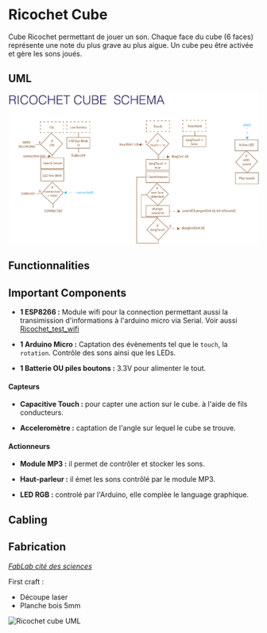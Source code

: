 # Ricochet Cube

Cube Ricochet permettant de jouer un son. Chaque face du cube (6 faces) représente une note du plus grave au plus aigue. Un cube peu être activée et gère les sons joués.

## UML



<img alt="Ricochet cube UML" src="https://github.com/ricochetGobz/ricochet_cube/blob/master/ASSETS/Ricochet_cube-UML.png?raw=true">

## Functionnalities





## Important Components

- **1 ESP8266 :** Module wifi pour la connection permettant aussi la transimission d'informations à l'arduino micro via Serial. Voir aussi [Ricochet_test_wifi](https://github.com/ricochetGobz/ricochet_test_wifi)

- **1 Arduino Micro :** Captation des évènements tel que le `touch`, la `rotation`. Contrôle des sons ainsi que les LEDs.

- **1 Batterie OU piles boutons :** 3.3V pour alimenter le tout.


#### Capteurs

- **Capacitive Touch :** pour capter une action sur le cube. à l'aide de fils conducteurs.

- **Acceleromètre :** captation de l'angle sur lequel le cube se trouve.


#### Actionneurs

- **Module MP3 :** il permet de contrôler et stocker les sons.

- **Haut-parleur :** il émet les sons contrôlé par le module MP3.

- **LED RGB :** controlé par l'Arduino, elle complèe le language graphique.


## Cabling



## Fabrication

*[FabLab cité des sciences](http://carrefour-numerique.cite-sciences.fr/fablab/wiki/doku.php?id=index)*

First craft :

- Découpe laser
- Planche bois 5mm

<img alt="Ricochet cube UML" src="https://pbs.twimg.com/media/CfWh9KuWIAES5ie.jpg">


 